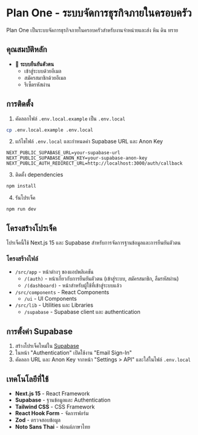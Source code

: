 # Plan One - ระบบจัดการธุรกิจภายในครอบครัว

Plan One เป็นระบบจัดการธุรกิจภายในครอบครัวสำหรับงานจำหน่ายและส่ง หิน ดิน ทราย

## คุณสมบัติหลัก

- 🔐 **ระบบยืนยันตัวตน**
  - เข้าสู่ระบบด้วยอีเมล
  - สมัครสมาชิกด้วยอีเมล
  - รีเซ็ตรหัสผ่าน

## การติดตั้ง

1. คัดลอกไฟล์ `.env.local.example` เป็น `.env.local`

```bash
cp .env.local.example .env.local
```

2. แก้ไขไฟล์ `.env.local` และกำหนดค่า Supabase URL และ Anon Key

```
NEXT_PUBLIC_SUPABASE_URL=your-supabase-url
NEXT_PUBLIC_SUPABASE_ANON_KEY=your-supabase-anon-key
NEXT_PUBLIC_AUTH_REDIRECT_URL=http://localhost:3000/auth/callback
```

3. ติดตั้ง dependencies

```bash
npm install
```

4. รันโปรเจ็ค

```bash
npm run dev
```

## โครงสร้างโปรเจ็ค

โปรเจ็คนี้ใช้ Next.js 15 และ Supabase สำหรับการจัดการฐานข้อมูลและการยืนยันตัวตน

### โครงสร้างไฟล์

- `/src/app` - หน้าต่างๆ ของแอปพลิเคชัน
  - `/(auth)` - หน้าเกี่ยวกับการยืนยันตัวตน (เข้าสู่ระบบ, สมัครสมาชิก, ลืมรหัสผ่าน)
  - `/(dashboard)` - หน้าสำหรับผู้ใช้ที่เข้าสู่ระบบแล้ว
- `/src/components` - React Components
  - `/ui` - UI Components
- `/src/lib` - Utilities และ Libraries
  - `/supabase` - Supabase client และ authentication

## การตั้งค่า Supabase

1. สร้างโปรเจ็คใหม่ใน [Supabase](https://supabase.io)
2. ในหน้า "Authentication" เปิดใช้งาน "Email Sign-In"
3. คัดลอก URL และ Anon Key จากหน้า "Settings > API" และใส่ในไฟล์ `.env.local`

## เทคโนโลยีที่ใช้

- **Next.js 15** - React Framework
- **Supabase** - ฐานข้อมูลและ Authentication
- **Tailwind CSS** - CSS Framework
- **React Hook Form** - จัดการฟอร์ม
- **Zod** - ตรวจสอบข้อมูล
- **Noto Sans Thai** - ฟอนต์ภาษาไทย

